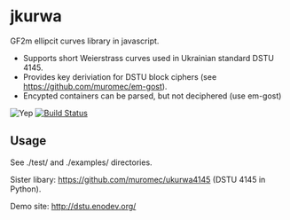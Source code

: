 jkurwa
======

GF2m ellipcit curves library in javascript. 

* Supports short Weierstrass curves used in Ukrainian standard DSTU 4145.
* Provides key deriviation for DSTU block ciphers (see https://github.com/muromec/em-gost).
* Encypted containers can be parsed, but not deciphered (use em-gost)
   
![Yep](https://raw.githubusercontent.com/muromec/ukurwa4145/master/kdpv.jpg)
[![Build Status](https://travis-ci.org/dstucrypt/jkurwa.svg?branch=master)](https://travis-ci.org/dstucrypt/jkurwa)

Usage
-----

See ./test/ and ./examples/ directories.

Sister libary: https://github.com/muromec/ukurwa4145 (DSTU 4145 in Python).

Demo site: http://dstu.enodev.org/
